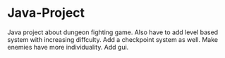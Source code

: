 # Java-Project
Java project about dungeon fighting game.
Also have to add level based system with increasing diffculty.
Add a checkpoint system as well.
Make enemies have more individuality.
Add gui.
